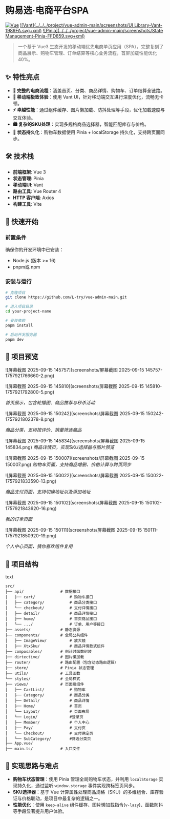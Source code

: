 # 购易选·电商平台SPA

[![Vue](../../../project/vue-admin-main/screenshots/Vue-3.3-4FC08Dlogo=vue.svg+xml)](https://vuejs.org/)
[![Vant](../../../project/vue-admin-main/screenshots/UI Library-Vant-1989FA.svg+xml)](https://vant-ui.github.io/vant/#/zh-CN)
[![Pinia](../../../project/vue-admin-main/screenshots/State Management-Pinia-FFD859.svg+xml)](https://pinia.vuejs.org/)


>一个基于 Vue3 生态开发的移动端优先电商单页应用（SPA），完整复刻了商品展示、购物车管理、订单结算等核心业务流程，首屏加载性能优化40%。

## ✨ 特性亮点

-   **🛒 完整的电商流程**：涵盖首页、分类、商品详情、购物车、订单结算全链路。
-   **📱 移动端极致体验**：使用 Vant UI，针对移动端交互进行深度优化，流畅无卡顿。
-   **⚡ 卓越性能**：通过组件缓存、图片懒加载、防抖处理等手段，优化加载速度与交互体验。
-   **🛍 复杂的SKU处理**：实现多规格商品选择器，智能匹配库存与价格。
-   **💾 状态持久化**：购物车数据使用 Pinia + localStorage 持久化，支持跨页面同步。

## 🛠 技术栈

-   **前端框架**: Vue 3
-   **状态管理**: Pinia
-   **移动端UI**: Vant
-   **路由工具**: Vue Router 4
-   **HTTP 客户端**: Axios
-   **构建工具**: Vite

## 🚀 快速开始

### 前置条件

确保你的开发环境中已安装：
-   Node.js (版本 >= 16)
-   pnpm或 npm

### 安装与运行

```bash
# 克隆项目
git clone https://github.com/L-try/vue-admin-main.git

# 进入项目目录
cd your-project-name

# 安装依赖
pnpm install

# 启动开发服务器
pnpm dev
```

## 📸 项目预览

![屏幕截图 2025-09-15 145757](screenshots/屏幕截图 2025-09-15 145757-1757921766660-2.png)

![屏幕截图 2025-09-15 145810](screenshots/屏幕截图 2025-09-15 145810-1757921792800-5.png)

*首页展示，包含轮播图、商品推荐与秒杀活动*

![屏幕截图 2025-09-15 150242](screenshots/屏幕截图 2025-09-15 150242-1757921802378-8.png)

*商品分类，支持按评价、销量筛选商品*

![屏幕截图 2025-09-15 145834](screenshots/屏幕截图 2025-09-15 145834.png)
*商品详情页，实现SKU选择器与图片预览*

![屏幕截图 2025-09-15 150007](screenshots/屏幕截图 2025-09-15 150007.png)
*购物车页面，支持商品增删、价格计算与跨页同步*

![屏幕截图 2025-09-15 150022](screenshots/屏幕截图 2025-09-15 150022-1757921833590-13.png)

*商品支付页面，支持切换地址以及添加地址*

![屏幕截图 2025-09-15 150102](screenshots/屏幕截图 2025-09-15 150102-1757921843620-16.png)

*我的订单页面*

![屏幕截图 2025-09-15 150111](screenshots/屏幕截图 2025-09-15 150111-1757921850920-19.png)

*个人中心页面，猜你喜欢组件复用*

## 📁 项目结构

text

```
src/
├── api/           		# 数据接口
│   ├── cart/           	# 购物车接口
│   ├── category/       	# 商品分类接口
│   └── checkout/       	# 支付详情接口
│   ├── detail/        		# 商品详情接口
│   ├── home/           	# 首页商品接口
│   └── .../            	# 订单、用户等接口
├── assets/             # 静态资源
├── components/         # 全局公共组件
│   ├── ImageView/      	# 放大镜
│   ├── XtxSku/         	# 商品详情款式组件
├── composables/        # 倒计时函数封装
├── dirtective/         # 图片懒加载
├── router/             # 路由配置（包含动态路由逻辑）
├── store/              # Pinia 状态管理
├── utils/              # 工具函数
└── styles/             # 全局样式
├── views/              # 页面级组件
│   ├── CartList/       	# 购物车
│   ├── Category/       	# 商品分类
│   ├── Detail/         	# 商品详情
│   ├── Home/           	# 首页
│   └── Layout/         	# 页面布局  
│   └── Login/  			#登录页
│   ├── Member/         	# 个人中心
│   ├── Pay/            	# 支付页
│   └── Checkout/       	# 支付确定页 
│   └── SubCategory/  		#筛选分类页
├── App.vue/             
├── main.ts/            # 入口文件  
```



## 🤔 实现思路与难点

- **购物车状态管理**：使用 Pinia 管理全局购物车状态，并利用 `localStorage` 实现持久化，通过监听 `window.storage` 事件实现跨标签页同步。
- **SKU选择器**：基于 Vue 计算属性处理商品规格（SKU）的多维组合、库存验证与价格联动，是项目中最复杂的逻辑之一。
- **性能优化**：使用 `keep-alive` 组件缓存、图片懒加载指令(`v-lazy`)、函数防抖等手段显著提升用户体验。


